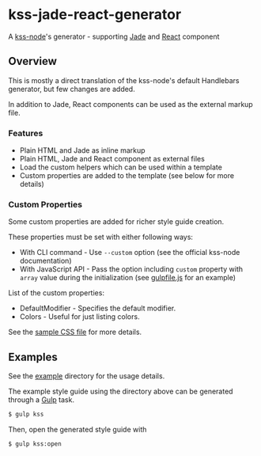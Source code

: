 # kss-jade-react-generator

A [kss-node](http://kss-node.github.io/kss-node/)'s generator - supporting [Jade](http://jade-lang.com/) and [React](https://facebook.github.io/react/) component

## Overview
This is mostly a direct translation of the kss-node's default Handlebars generator, but few changes are added.

In addition to Jade, React components can be used as the external markup file.

### Features
- Plain HTML and Jade as inline markup
- Plain HTML, Jade and React component as external files
- Load the custom helpers which can be used within a template
- Custom properties are added to the template (see below for more details)

### Custom Properties
Some custom properties are added for richer style guide creation.

These properties must be set with either following ways:
* With CLI command - Use `--custom` option (see the official kss-node documentation)
* With JavaScript API - Pass the option including `custom` property with `array` value during the initialization (see [gulpfile.js](https://github.com/kotorieclair/kss-jade-react-generator/blob/master/gulpfile.js) for an example)

List of the custom properties:
* DefaultModifier - Specifies the default modifier.
* Colors - Useful for just listing colors.

See the [sample CSS file](https://github.com/kotorieclair/kss-jade-react-generator/tree/master/example/styles/properties.css) for more details.

## Examples
See the [example](https://github.com/kotorieclair/kss-jade-react-generator/tree/master/example) directory for the usage details.

The example style guide using the directory above can be generated through a [Gulp](http://gulpjs.com/) task.
```bash
$ gulp kss
```
Then, open the generated style guide with
```bash
$ gulp kss:open
```
